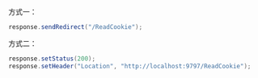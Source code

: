 

方式一：

```java
response.sendRedirect("/ReadCookie");
```

方式二：

```java
response.setStatus(200);
response.setHeader("Location", "http://localhost:9797/ReadCookie");
```


